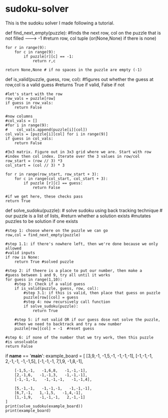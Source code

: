 # sudoku-solver
This is the sudoku solver I made following a tutorial.


def find_next_empty(puzzle):
    #finds the next row, col on the puzzle that is not filled ---> -1
    #return row, col tuple (or(None,None)  if there is none)
    
    for r in range(9):
        for c in range(9):
            if puzzle[r][c] == -1:
                return r,c
            
    return None,None # if no spaces in the puzzle are empty (-1)


def is_valid(puzzle, guess, row, col):
    #figures out whether the guess at row,col is a valid guess
    #returns True if valid, False if not
    
    #let's start with the row
    row_vals = puzzle[row]
    if guess in row_vals:
        return False
    
    #now columns
    #col_vals = []
    #for i in range(9):
    #    col_vals.append(puzzle[i][col])
    col_vals = [puzzle[i][col] for i in range(9)]
    if guess in col_vals:
        return False
    
    #3x3 matrix. Figure out in 3x3 grid where we are. Start with row
    #index then col index. Iterate over the 3 values in row/col
    row_start = (row // 3) *3
    col_start = (col // 3) * 3
    
    for r in range(row_start, row_start + 3):
        for c in range(col_start, col_start + 3):
            if puzzle [r][c] == guess:
                return False

    #if we get here, these checks pass
    return True





def solve_sudoku(puzzle):
    # solve sudoku using back tracking technique
    # our puzzle is a list of lists, 
    #return whether a solution exists
    #mutates puzzles to be solution if one exists
    
    #step 1: choose where on the puzzle we can go
    row,col = find_next_empty(puzzle)
    
    #step 1.1: if there's nowhere left, then we're done because we only allowed
    #valid inputs
    if row is None:
        return True #solved puzzle
    
    #step 2: if theere is a place to put our number, then make a
    #guess between 1 and 9, try all until it works
    for guess in range(1,10):
        #step 3: Check if a valid guess
        if is_valid(puzzle, guess, row, col):
            #step 3.1: if this is valid, then place that guess on puzzle
            puzzle[row][col] = guess
            #step 4: now recursively call function
            if solve_sudoku(puzzle):
                return True
            
        #step 5: if not valid OR if our guess dose not solve the puzzle,
        #then we need to backtrack and try a new number
        puzzle[row][col] = -1  #reset guess
        
    #step 6: if none of the number that we try work, then this puzzle
    #is unsolvable
    return False


if __name__ == '__main__':
    example_board = [
        [3,9,-1,   -1,5,-1,   -1,-1,-1],
        [-1,-1,-1,   2,-1,-1,   -1,-1,5],
        [-1,-1,-1,   7,1,9,   -1,8,-1],
        
        [-1,5,-1,   -1,6,8,   -1,-1,-1],
        [2,-1,6,   -1,-1,3,   -1,-1,-1],
        [-1,-1,-1,   -1,-1,-1,   -1,-1,4],
        
        [5,-1,-1,   -1,-1,-1,   -1,-1,-1],
        [6,7,-1,   1,-1,5,   -1,4,-1],
        [1,-1,9,   -1,-1,-1,   2,-1,-1]
    ]
    print(solve_sudoku(example_board))
    print(example_board)
        
